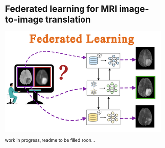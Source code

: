 # Federated learning for MRI image-to-image translation

<img src="./imgs/cover-readable.png">

work in progress, readme to be filled soon...
